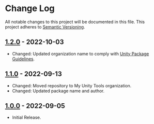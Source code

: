 Change Log
===

All notable changes to this project will be documented in this file. This project adheres to [Semantic Versioning](http://semver.org/).

## [1.2.0] - 2022-10-03
- Changed: Updated organization name to comply with [Unity Package Guidelines](https://unity.com/legal/terms-of-service/software/package-guidelines).

## [1.1.0] - 2022-09-13
- Changed: Moved repository to My Unity Tools organization.
- Changed: Updated package name and author.

## [1.0.0] - 2022-09-05
- Initial Release.

[1.2.0]: https://github.com/myunitytools/scene-loader/compare/1.1.0...1.2.0
[1.1.0]: https://github.com/myunitytools/scene-loader/compare/1.0.0...1.1.0
[1.0.0]: https://github.com/myunitytools/scene-loader/compare/f2b6582...1.0.0